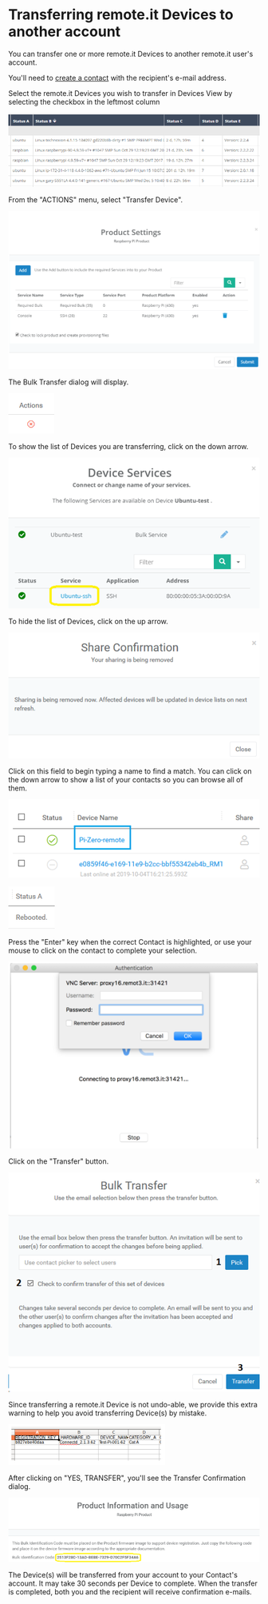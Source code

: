 # Transferring remote.it Devices to another account

You can transfer one or more remote.it Devices to another remote.it user's account.

You'll need to [create a contact](managing-contacts/create-a-contact.md) with the recipient's e-mail address.

Select the remote.it Devices you wish to transfer in Devices View by selecting the checkbox in the leftmost column

![](../.gitbook/assets/image%20%28214%29.png)

From the "ACTIONS" menu, select "Transfer Device".

![](../.gitbook/assets/image%20%28227%29.png)

The Bulk Transfer dialog will display.  

![](../.gitbook/assets/image%20%2815%29.png)

To show the list of Devices you are transferring, click on the down arrow.

![](../.gitbook/assets/image%20%28206%29.png)

To hide the list of Devices, click on the up arrow.

![](../.gitbook/assets/image%20%28276%29.png)

Click on this field to begin typing a name to find a match.  You can click on the down arrow to show a list of your contacts so you can browse all of them.

![](../.gitbook/assets/image%20%28166%29.png)

![](../.gitbook/assets/image%20%2894%29.png)

Press the "Enter" key when the correct Contact is highlighted, or use your mouse to click on the contact to complete your selection.

![](../.gitbook/assets/image%20%28335%29.png)

Click on the "Transfer" button.

![](../.gitbook/assets/image%20%28299%29.png)

Since transferring a remote.it Device is not undo-able, we provide this extra warning to help you avoid transferring Device\(s\) by mistake.

![](../.gitbook/assets/image%20%28114%29.png)

After clicking on "YES, TRANSFER", you'll see the Transfer Confirmation dialog.

![](../.gitbook/assets/image%20%28242%29.png)

The Device\(s\) will be transferred from your account to your Contact's account.  It may take 30 seconds per Device to complete.  When the transfer is completed, both you and the recipient will receive confirmation e-mails.

